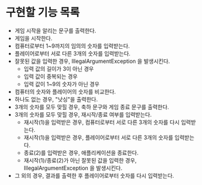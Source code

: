 # 구현할 기능 목록
- 게임 시작을 알리는 문구를 출력한다.
- 게임을 시작한다.
- 컴퓨터로부터 1~9까지의 임의의 숫자를 입력받는다.
- 플레이어로부터 서로 다른 3개의 숫자를 입력받는다.
- 잘못된 값을 입력한 경우, IllegalArgumentException 을 발생시킨다.
  - 입력 값의 길이가 3이 아닌 경우
  - 입력 값이 중복되는 경우
  - 입력 값이 1~9의 숫자가 아닌 경우
- 컴퓨터의 숫자와 플레이어의 숫자를 비교한다.
- 하나도 없는 경우, "낫싱"을 출력한다.
- 3개의 숫자를 모두 맞힐 경우, 축하 문구와 게임 종료 문구를 출력한다.
- 3개의 숫자를 모두 맞힐 경우, 재시작/종료 여부를 입력받는다.
  - 재시작(1)을 입력받은 경우, 컴퓨터로부터 서로 다른 3개의 숫자를 다시 입력받는다.
  - 재시작(1)을 입력받은 경우, 플레이어로부터 서로 다른 3개의 숫자를 입력받는다.
  - 종료(2)를 입력받은 경우, 애플리케이션을 종료한다.
  - 재시작(1)/종료(2)가 아닌 잘못된 값을 입력한 경우, IllegalArgumentException 을 발생시킨다.
- 그 외의 경우, 결과를 출력한 후 플레이어로부터 숫자를 다시 입력받는다.